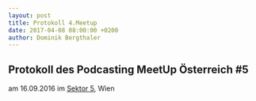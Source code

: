 ```yaml
---
layout: post
title: Protokoll 4.Meetup
date: 2017-04-08 08:00:00 +0200
author: Dominik Bergthaler
---
```



## Protokoll des Podcasting MeetUp Österreich #5

am 16.09.2016
im [Sektor 5](http://www.sektor5.at//), Wien


